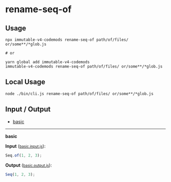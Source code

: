 # rename-seq-of


## Usage

```
npx immutable-v4-codemods rename-seq-of path/of/files/ or/some**/*glob.js

# or

yarn global add immutable-v4-codemods
immutable-v4-codemods rename-seq-of path/of/files/ or/some**/*glob.js
```

## Local Usage
```
node ./bin/cli.js rename-seq-of path/of/files/ or/some**/*glob.js
```

## Input / Output

<!--FIXTURES_TOC_START-->
* [basic](#basic)
<!--FIXTURES_TOC_END-->

<!--FIXTURES_CONTENT_START-->
---
<a id="basic">**basic**</a>

**Input** (<small>[basic.input.js](transforms/rename-seq-of/__testfixtures__/basic.input.js)</small>):
```js
Seq.of(1, 2, 3);

```

**Output** (<small>[basic.output.js](transforms/rename-seq-of/__testfixtures__/basic.output.js)</small>):
```js
Seq(1, 2, 3);

```
<!--FIXTURES_CONTENT_END-->